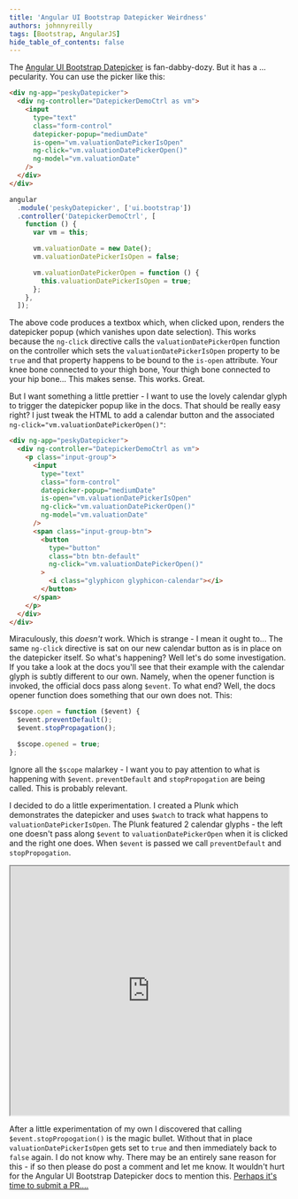 ```yaml
---
title: 'Angular UI Bootstrap Datepicker Weirdness'
authors: johnnyreilly
tags: [Bootstrap, AngularJS]
hide_table_of_contents: false
---
```


The [Angular UI Bootstrap Datepicker](https://angular-ui.github.io/bootstrap/#/datepicker) is fan-dabby-dozy. But it has a ... pecularity. You can use the picker like this:

```html
<div ng-app="peskyDatepicker">
  <div ng-controller="DatepickerDemoCtrl as vm">
    <input
      type="text"
      class="form-control"
      datepicker-popup="mediumDate"
      is-open="vm.valuationDatePickerIsOpen"
      ng-click="vm.valuationDatePickerOpen()"
      ng-model="vm.valuationDate"
    />
  </div>
</div>
```

```js
angular
  .module('peskyDatepicker', ['ui.bootstrap'])
  .controller('DatepickerDemoCtrl', [
    function () {
      var vm = this;

      vm.valuationDate = new Date();
      vm.valuationDatePickerIsOpen = false;

      vm.valuationDatePickerOpen = function () {
        this.valuationDatePickerIsOpen = true;
      };
    },
  ]);
```

The above code produces a textbox which, when clicked upon, renders the datepicker popup (which vanishes upon date selection). This works because the `ng-click` directive calls the `valuationDatePickerOpen` function on the controller which sets the `valuationDatePickerIsOpen` property to be `true` and that property happens to be bound to the `is-open` attribute. Your knee bone connected to your thigh bone, Your thigh bone connected to your hip bone... This makes sense. This works. Great.

But I want something a little prettier - I want to use the lovely calendar glyph to trigger the datepicker popup like in the docs. That should be really easy right? I just tweak the HTML to add a calendar button and the associated `ng-click="vm.valuationDatePickerOpen()"`:

```html
<div ng-app="peskyDatepicker">
  <div ng-controller="DatepickerDemoCtrl as vm">
    <p class="input-group">
      <input
        type="text"
        class="form-control"
        datepicker-popup="mediumDate"
        is-open="vm.valuationDatePickerIsOpen"
        ng-click="vm.valuationDatePickerOpen()"
        ng-model="vm.valuationDate"
      />
      <span class="input-group-btn">
        <button
          type="button"
          class="btn btn-default"
          ng-click="vm.valuationDatePickerOpen()"
        >
          <i class="glyphicon glyphicon-calendar"></i>
        </button>
      </span>
    </p>
  </div>
</div>
```

Miraculously, this _doesn't_ work. Which is strange - I mean it ought to... The same `ng-click` directive is sat on our new calendar button as is in place on the datepicker itself. So what's happening? Well let's do some investigation. If you take a look at the docs you'll see that their example with the calendar glyph is subtly different to our own. Namely, when the opener function is invoked, the official docs pass along `$event`. To what end? Well, the docs opener function does something that our own does not. This:

```js
$scope.open = function ($event) {
  $event.preventDefault();
  $event.stopPropagation();

  $scope.opened = true;
};
```

Ignore all the `$scope` malarkey - I want you to pay attention to what is happening with `$event`. `preventDefault` and `stopPropogation` are being called. This is probably relevant.

I decided to do a little experimentation. I created a Plunk which demonstrates the datepicker and uses `$watch` to track what happens to `valuationDatePickerIsOpen`. The Plunk featured 2 calendar glyphs - the left one doesn't pass along `$event` to `valuationDatePickerOpen` when it is clicked and the right one does. When `$event` is passed we call `preventDefault` and `stopPropogation`.

<iframe src="https://embed.plnkr.co/dJyF531w0QRGiAScRf15/preview" width="100%" height="450"></iframe>

After a little experimentation of my own I discovered that calling `$event.stopPropogation()` is the magic bullet. Without that in place `valuationDatePickerIsOpen` gets set to `true` and then immediately back to `false` again. I do not know why. There may be an entirely sane reason for this - if so then please do post a comment and let me know. It wouldn't hurt for the Angular UI Bootstrap Datepicker docs to mention this. [Perhaps it's time to submit a PR....](https://github.com/angular-ui/bootstrap/issues/3705)
